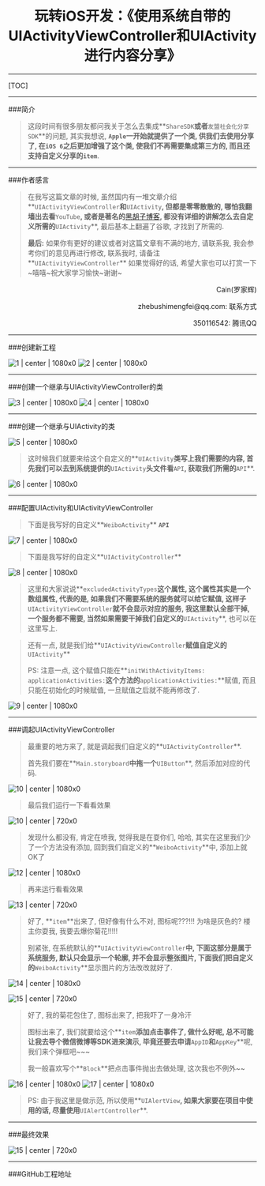 # <center>玩转iOS开发：《使用系统自带的UIActivityViewController和UIActivity进行内容分享》</center>

---
[TOC]

---
###简介
> 这段时间有很多朋友都问我关于怎么去集成**`ShareSDK`**或者**`友盟社会化分享SDK`**的问题, 其实我想说, **`Apple`**一开始就提供了一个类, 供我们去使用分享了, 在**`iOS 6`**之后更加增强了这个类, 使我们不再需要集成第三方的, 而且还支持自定义分享的**`item`**.

---
###作者感言
> 在我写这篇文章的时候, 虽然国内有一堆文章介绍**`UIActivityViewController`**和**`UIActivity`**, 但都是零零散散的, 哪怕我翻墙出去看**`YouTube`**, 或者是著名的**[黑胡子博客](http://nshipster.com/uiactivityviewcontroller/)**, 都没有详细的讲解怎么去自定义所需的**`UIActivity`**, 最后基本上翻遍了谷歌, 才找到了所需的.
> 
> **最后:**
> 如果你有更好的建议或者对这篇文章有不满的地方, 请联系我, 我会参考你们的意见再进行修改, 联系我时, 请备注**`UIActivityViewController`** 如果觉得好的话, 希望大家也可以打赏一下~嘻嘻~祝大家学习愉快~谢谢~
>

<p align="right">Cain(罗家辉)</p>
<p align="right">zhebushimengfei@qq.com: 联系方式</p>
<p align="right">350116542: 腾讯QQ</p>

---
###创建新工程

![1 | center | 1080x0](./1.png)
![2 | center | 1080x0](./2.png)

---
###创建一个继承与UIActivityViewController的类

![3 | center | 1080x0](./3.png)
![4 | center | 1080x0](./4.png)

---
###创建一个继承与UIActivity的类

![5 | center | 1080x0](./5.png)

> 这时候我们就要来给这个自定义的**`UIActivity`**类写上我们需要的内容, 首先我们可以去到系统提供的**`UIActivity`**头文件看**`API`**, 获取我们所需的**`API`**.

![6  | center | 1080x0](./6.png)

---
###配置UIActivity和UIActivityViewController


> 下面是我写好的自定义**`WeiboActivity`** **`API`**

![7  | center | 1080x0](./7.png)

> 下面是我写好的自定义**`UIActivityController`**

![8  | center | 1080x0](./8.png)

> 这里和大家说说**`excludedActivityTypes`**这个属性, 这个属性其实是一个数组属性, 代表的是, 如果我们不需要系统的服务就可以给它赋值, 这样子**`UIActivityViewController`**就不会显示对应的服务, 我这里默认全部干掉, 一个服务都不需要, 当然如果需要干掉我们自定义的**`UIActivity`**, 也可以在这里写上.

> 还有一点, 就是我们给**`UIActivityViewController`**赋值自定义的**`UIActivity`**
> 
> PS: 注意一点, 这个赋值只能在**`initWithActivityItems: applicationActivities:`**这个方法的**`applicationActivities:`**赋值, 而且只能在初始化的时候赋值, 一旦赋值之后就不能再修改了.

![9  | center | 1080x0](./9.png)

---
###调起UIActivityViewController

> 最重要的地方来了, 就是调起我们自定义的**`UIActivityController`**.
> 
> 首先我们要在**`Main.storyboard`**中拖一个**`UIButton`**, 然后添加对应的代码.

![10  | center | 1080x0](./10.png)

> 最后我们运行一下看看效果

![10  | center | 720x0](./11.png)

> 发现什么都没有, 肯定在喷我, 觉得我是在耍你们, 哈哈, 其实在这里我们少了一个方法没有添加, 回到我们自定义的**`WeiboActivity`**中, 添加上就OK了

![12  | center | 1080x0](./12.png)

> 再来运行看看效果

![13  | center | 720x0](./13.png)

> 好了, **`item`**出来了, 但好像有什么不对, 图标呢???!!! 为啥是灰色的? 楼主你耍我, 我要去爆你菊花!!!!!
> 
> 别紧张, 在系统默认的**`UIActivityViewController`**中, 下面这部分是属于系统服务, 默认只会显示一个轮廓, 并不会显示整张图片, 下面我们把自定义的**`WeiboActivity`**显示图片的方法改改就好了.

![14  | center | 1080x0](./14.png)

![15  | center | 720x0](./15.png)

> 好了, 我的菊花包住了, 图标出来了, 把我吓了一身冷汗
> 
> 图标出来了, 我们就要给这个**`item`**添加点击事件了, 做什么好呢, 总不可能让我去导个微信微博等SDK进来演示, 毕竟还要去申请**`AppID`**和**`AppKey`**呢, 我们来个弹框吧~~~
>
> 我一般喜欢写个**`Block`**把点击事件抛出去做处理, 这次我也不例外~~

![16  | center | 1080x0](./16.png)
![17  | center | 1080x0](./17.png)

> PS: 由于我这里是做示范, 所以使用**`UIAlertView`**, 如果大家要在项目中使用的话, 尽量使用**`UIAlertController`**.

---
###最终效果

![15  | center | 720x0](./18.png)

---
###GitHub工程地址
